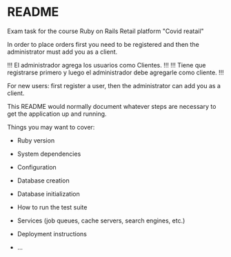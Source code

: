 # README

Exam task for the course Ruby on Rails
Retail platform "Covid reatail"

In order to place orders first you need to be registered and then the administrator must add you as a client.

!!! El administrador agrega los usuarios como Clientes. !!!
!!! Tiene que registrarse primero y luego el administrador debe agregarle como cliente. !!!

For new users: first register a user, then the administrator can add you as a client.


This README would normally document whatever steps are necessary to get the
application up and running.

Things you may want to cover:

* Ruby version

* System dependencies

* Configuration

* Database creation

* Database initialization

* How to run the test suite

* Services (job queues, cache servers, search engines, etc.)

* Deployment instructions

* ...
